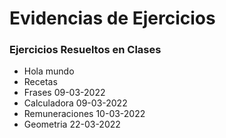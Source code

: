 # Evidencias de Ejercicios
### Ejercicios Resueltos en Clases
- Hola mundo
- Recetas
- Frases 09-03-2022
- Calculadora 09-03-2022
- Remuneraciones 10-03-2022
- Geometria 22-03-2022
